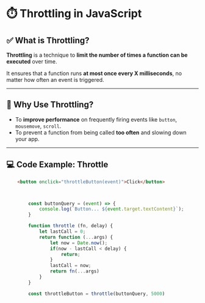 # ⏱️ Throttling in JavaScript

## ✅ What is Throttling?

**Throttling** is a technique to **limit the number of times a function can be executed** over time.

It ensures that a function runs **at most once every X milliseconds**, no matter how often an event is triggered.

---

## 🧠 Why Use Throttling?

- To **improve performance** on frequently firing events like `button`, `mousemove`, `scroll`.
- To prevent a function from being called **too often** and slowing down your app.

---

## 💻 Code Example: Throttle 





```html
    <button onclick="throttleButton(event)">Click</button>



```

```js

        const buttonQuery = (event) => {
            console.log(`Button... ${event.target.textContent}`);
        }

        function throttle (fn, delay) {
            let lastCall = 0;
            return function (...args) {
                let now = Date.now();
                if(now - lastCall < delay) {
                    return;
                }
                lastCall = now;
                return fn(...args)
            }
        }

        const throttleButton = throttle(buttonQuery, 5000)
